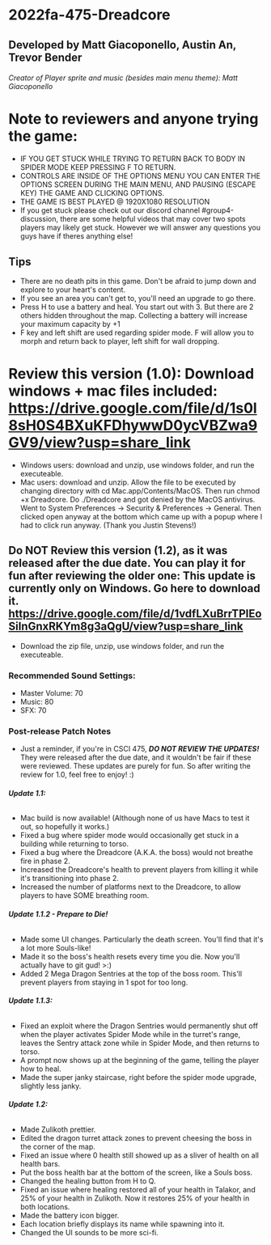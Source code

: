 # 2022fa-475-Dreadcore


## Developed by Matt Giacoponello, Austin An, Trevor Bender

###### Creator of Player sprite and music (besides main menu theme): Matt Giacoponello

# Note to reviewers and anyone trying the game:
- IF YOU GET STUCK WHILE TRYING TO RETURN BACK TO BODY IN SPIDER MODE KEEP PRESSING F TO RETURN.
- CONTROLS ARE INSIDE OF THE OPTIONS MENU YOU CAN ENTER THE OPTIONS SCREEN DURING THE MAIN MENU, AND PAUSING (ESCAPE KEY) THE GAME AND CLICKING OPTIONS. 
- THE GAME IS BEST PLAYED @ 1920X1080 RESOLUTION
- If you get stuck please check out our discord channel #group4-discussion, there are some helpful videos that may cover two spots players may likely get stuck.  However we will answer any questions you guys have if theres anything else!

## Tips
- There are no death pits in this game. Don't be afraid to jump down and explore to your heart's content.
- If you see an area you can't get to, you'll need an upgrade to go there.
- Press H to use a battery and heal. You start out with 3. But there are 2 others hidden throughout the map. Collecting a battery will increase your maximum capacity by +1
- F key and left shift are used regarding spider mode. F will allow you to morph and return back to player, left shift for wall dropping.

# Review this version (1.0): Download windows + mac files included: https://drive.google.com/file/d/1s0l8sH0S4BXuKFDhywwD0ycVBZwa9GV9/view?usp=share_link
- Windows users: download and unzip, use windows folder, and run the executeable.
- Mac users: download and unzip. Allow the file to be executed by changing directory with cd Mac.app/Contents/MacOS. Then run chmod +x Dreadcore. Do ./Dreadcore and got denied by the MacOS antivirus. Went to System Preferences -> Security & Preferences -> General. Then clicked open anyway at the bottom which came up with a popup where I had to click run anyway. (Thank you Justin Stevens!)

## Do NOT Review this version (1.2), as it was released after the due date. You can play it for fun after reviewing the older one: This update is currently only on Windows. Go here to download it. https://drive.google.com/file/d/1vdfLXuBrrTPIEoSiInGnxRKYm8g3aQgU/view?usp=share_link
- Download the zip file, unzip, use windows folder, and run the executeable.

### Recommended Sound Settings:
- Master Volume: 70
- Music: 80
- SFX: 70

### Post-release Patch Notes
- Just a reminder, if you're in CSCI 475, _**DO NOT REVIEW THE UPDATES!**_ They were released after the due date, and it wouldn't be fair if these were reviewed. These updates are purely for fun. So after writing the review for 1.0, feel free to enjoy! :)

###### **Update 1.1:**
- Mac build is now available! (Although none of us have Macs to test it out, so hopefully it works.)
- Fixed a bug where spider mode would occasionally get stuck in a building while returning to torso.
- Fixed a bug where the Dreadcore (A.K.A. the boss) would not breathe fire in phase 2.
- Increased the Dreadcore's health to prevent players from killing it while it's transitioning into phase 2.
- Increased the number of platforms next to the Dreadcore, to allow players to have SOME breathing room.

###### **Update 1.1.2 - Prepare to Die!**
- Made some UI changes. Particularly the death screen. You'll find that it's a lot more Souls-like!
- Made it so the boss's health resets every time you die. Now you'll actually have to git gud! >:)
- Added 2 Mega Dragon Sentries at the top of the boss room. This'll prevent players from staying in 1 spot for too long.

###### **Update 1.1.3:**
- Fixed an exploit where the Dragon Sentries would permanently shut off when the player activates Spider Mode while in the turret's range, leaves the Sentry attack zone while in Spider Mode, and then returns to torso.
- A prompt now shows up at the beginning of the game, telling the player how to heal.
- Made the super janky staircase, right before the spider mode upgrade, slightly less janky.

###### **Update 1.2:**
- Made Zulikoth prettier.
- Edited the dragon turret attack zones to prevent cheesing the boss in the corner of the map.
- Fixed an issue where 0 health still showed up as a sliver of health on all health bars.
- Put the boss health bar at the bottom of the screen, like a Souls boss.
- Changed the healing button from H to Q.
- Fixed an issue where healing restored all of your health in Talakor, and 25% of your health in Zulikoth. Now it restores 25% of your health in both locations. 
- Made the battery icon bigger.
- Each location briefly displays its name while spawning into it.
- Changed the UI sounds to be more sci-fi.
